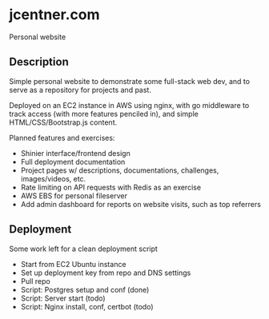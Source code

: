 # jcentner.com
Personal website

## Description

Simple personal website to demonstrate some full-stack web dev, and to serve as a repository for projects and past. 

Deployed on an EC2 instance in AWS using nginx, with go middleware to track access (with more features penciled in), and simple HTML/CSS/Bootstrap.js content.

Planned features and exercises:

- Shinier interface/frontend design
- Full deployment documentation
- Project pages w/ descriptions, documentations, challenges, images/videos, etc.
- Rate limiting on API requests with Redis as an exercise
- AWS EBS for personal fileserver
- Add admin dashboard for reports on website visits, such as top referrers

## Deployment

Some work left for a clean deployment script
- Start from EC2 Ubuntu instance
- Set up deployment key from repo and DNS settings
- Pull repo
- Script: Postgres setup and conf (done)
- Script: Server start (todo)
- Script: Nginx install, conf, certbot (todo) 
